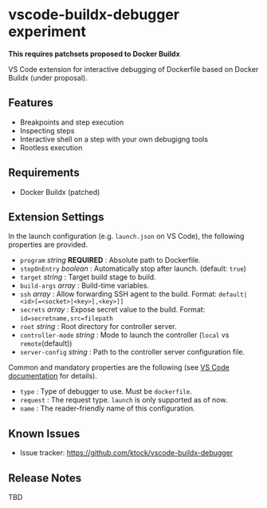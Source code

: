 # vscode-buildx-debugger experiment

**This requires patchsets proposed to Docker Buildx**

VS Code extension for interactive debugging of Dockerfile based on Docker Buildx (under proposal).

## Features

- Breakpoints and step execution
- Inspecting steps
- Interactive shell on a step with your own debugigng tools
- Rootless execution

## Requirements

- Docker Buildx (patched)

## Extension Settings

In the launch configuration (e.g. `launch.json` on VS Code), the following properties are provided.

- `program` *string* **REQUIRED** : Absolute path to Dockerfile.
- `stopOnEntry` *boolean* : Automatically stop after launch. (default: `true`)
- `target` *string* : Target build stage to build.
- `build-args` *array* : Build-time variables.
- `ssh` *array* : Allow forwarding SSH agent to the build. Format: `default|<id>[=<socket>|<key>[,<key>]]`
- `secrets` *array* : Expose secret value to the build. Format: `id=secretname,src=filepath`
- `root` *string* : Root directory for controller server.
- `controller-mode` *string* : Mode to launch the controller (`local` vs `remote`(default))
- `server-config` *string* : Path to the controller server configuration file.

Common and mandatory properties are the following (see [VS Code documentation](https://code.visualstudio.com/docs/editor/debugging#_launchjson-attributes) for details).

- `type` : Type of debugger to use. Must be `dockerfile`.
- `request` : The request type. `launch` is only supported as of now.
- `name` : The reader-friendly name of this configuration.

## Known Issues

- Issue tracker: https://github.com/ktock/vscode-buildx-debugger

## Release Notes

TBD
